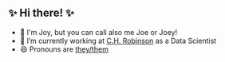 ## ✨ Hi there! ✨

- 👋 I'm Joy, but you can call also me Joe or Joey!
- 🔭 I’m currently working at [C.H. Robinson](https://www.chrobinson.com) as a Data Scientist
- 😄 Pronouns are [they/them](http://pronoun.is/they/)
